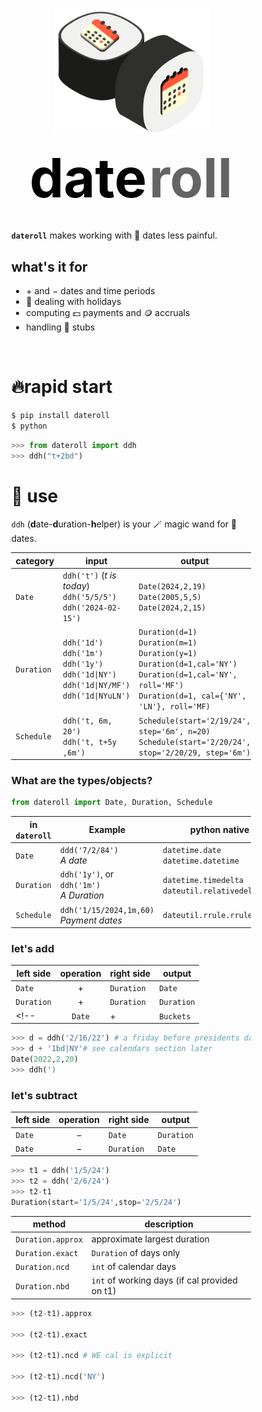 <div style="padding-left:12%;padding-right:12%;">

<p align="center">
  <img src="logo.png" style="width:250px"/>
</p>

<center>
  <span style='color:black;font-size:65pt;font-weight:bold'>date</span>
  <span style='color:black;font-size:65pt;font-weight:bold;opacity:60%;'>roll</span>
</center>

<br />

**`dateroll`** makes working with 📅 dates less painful.
<br />


## what's it for
- $+$ and $-$ dates and time periods
- 🎉 dealing with holidays
- computing 💵 payments and 🪙 accruals
- handling 🎫 stubs

<br />

# 🔥rapid start

```bash
$ pip install dateroll
$ python
```

```python
>>> from dateroll import ddh
>>> ddh("t+2bd")
```

# 🚀 use

`ddh` (**d**ate-**d**uration-**h**elper) is your 🪄 magic wand for 📅 dates.


|category|input|output|
|-|-|-|
`Date`|`ddh('t')` (*t is today*)<br>`ddh('5/5/5')`<br>`ddh('2024-02-15')`|`Date(2024,2,19)`<br>`Date(2005,5,5)`<br>`Date(2024,2,15)` 
`Duration`|`ddh('1d')`<br>`ddh('1m')`<br>`ddh('1y')`<br>`ddh('1d\|NY')`<br>`ddh('1d\|NY/MF')`<br>`ddh('1d\|NYuLN')`|`Duration(d=1)`<br>`Duration(m=1)`<br>`Duration(y=1)`<br>`Duration(d=1,cal='NY')`<br>`Duration(d=1,cal='NY', roll='MF')`<br>`Duration(d=1, cal={'NY', 'LN'}, roll='MF)`
`Schedule`|`ddh('t, 6m, 20')`<br>`ddh('t, t+5y ,6m')`|`Schedule(start='2/19/24', step='6m', n=20)`<br>`Schedule(start='2/20/24', stop='2/20/29, step='6m')`

<!-- `Schedule`|`ddh('t, 6m, 20')`<br>`ddh('t, t+5y ,6m')`<br>`ddh('1/15/24,3/30/24,1m)`|`Schedule(start='2/19/24', step='6m', n=20)`<br>`Schedule(start='2/20/24', stop='2/20/29, step='6m')`<br>`Schedule(start='1/15/24', stop='3/30/24, step='1m',stub=']')` -->
<!-- mix/match|`ddh('t') + ddh('3m')*4`|`Schedule(start='2/20/24',per='3m',n=4)` -->
<!-- `Buckets`|`ddh('1m,3m,6m')`<br>`ddh('1y')*5`|`Buckets(l=['1m','3m','6m'])`<br>`Buckets(per='1y',n=5)`
`Schedule`|`ddh('t,t+1y,1m')`<br>`ddh('t')+ddh('1m')*60`|`Schedule(start='t', stop='t+1y, step='1m')`<br>`Schedule(start='t', step='1m', n=60)` -->
<!-- weekly for first 3ms, monthly for next 6, yearly for next 5 -->


### What are the types/objects?
```python
from dateroll import Date, Duration, Schedule
```

in `dateroll`       |Example|python native equivalent|
|-                  |-|-|
|`Date`             |`ddd('7/2/84')`<br>*A date*|`datetime.date`<br>`datetime.datetime`
|`Duration`         |`ddh('1y')`, or `ddh('1m')`<br>*A Duration*|`datetime.timedelta`<br>`dateutil.relativedelta.relativedelta`
|`Schedule`         |`ddh('1/15/2024,1m,60)`<br>*Payment dates*|`dateutil.rrule.rrule`

<!-- |`Buckets`          |`['1m','3m','6m','1y']`<br>*Cash flow pillars*|n/a -->


### let's add

|left side|operation|right side|output
|-|:-:|-|-|
|`Date`|$+$|`Duration`|`Date`
|`Duration`|$+$|`Duration`|`Duration`
<!-- |`Date`|$+$|`Buckets`|`Dates` -->

```python
>>> d = ddh('2/16/22') # a friday before presidents day
>>> d + '1bd|NY'# see calendars section later
Date(2022,2,20)
>>> ddh(')
```

### let's subtract

|left side|operation|right side|output
|-|:-:|-|-|
|`Date`|$-$|`Date`|`Duration`
|`Date`|$-$|`Duration`|`Date`

```python
>>> t1 = ddh('1/5/24')
>>> t2 = ddh('2/6/24')
>>> t2-t1
Duration(start='1/5/24',stop='2/5/24')
```
|method|description|
|-|-|
`Duration.approx`|approximate largest duration|
`Duration.exact`|`Duration` of days only
`Duration.ncd`| `int` of calendar days
`Duration.nbd`| `int` of working days (if cal provided on t1)

```python
>>> (t2-t1).approx

>>> (t2-t1).exact

>>> (t2-t1).ncd # WE cal is explicit

>>> (t2-t1).ncd('NY')

>>> (t2-t1).nbd

```

<!-- ### let's multiply

|left side|operation|right side|output
|-|:-:|-|-|
|`Duration`|$\times$|`int`|`Buckets`
|`Date`|$\times$|`Buckets`|`Schedule`



### let's divide

|left side|operation|right side|output
|-|:-:|-|-|
|`Duration`|$\div$|`Duration`|`Buckets` -->